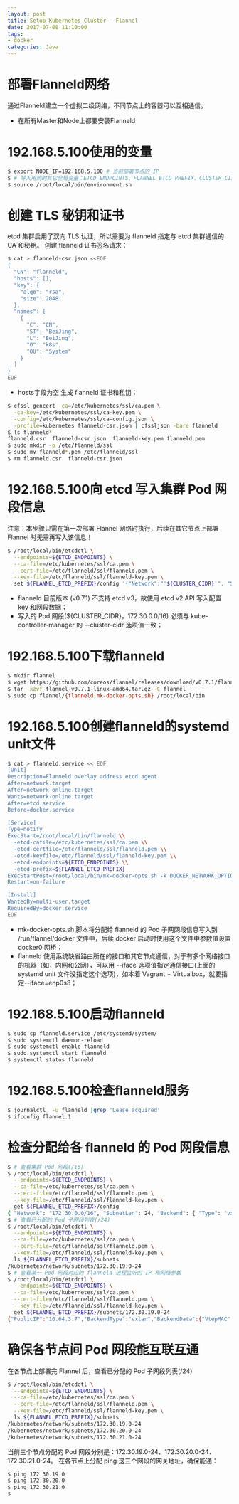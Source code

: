 ```yaml
---
layout: post
title: Setup Kubernetes Cluster - Flannel
date: 2017-07-08 11:10:00
tags:
- docker
categories: Java
---
```


# 部署Flanneld网络
通过Flanneld建立一个虚拟二级网络，不同节点上的容器可以互相通信。    
* 在所有Master和Node上都要安装Flanneld

# 192.168.5.100使用的变量
```bash
$ export NODE_IP=192.168.5.100 # 当前部署节点的 IP
$ # 导入用到的其它全局变量：ETCD_ENDPOINTS、FLANNEL_ETCD_PREFIX、CLUSTER_CIDR
$ source /root/local/bin/environment.sh
```
# 创建 TLS 秘钥和证书
etcd 集群启用了双向 TLS 认证，所以需要为 flanneld 指定与 etcd 集群通信的 CA 和秘钥。
创建 flanneld 证书签名请求：
```bash
$ cat > flanneld-csr.json <<EOF
{
  "CN": "flanneld",
  "hosts": [],
  "key": {
    "algo": "rsa",
    "size": 2048
  },
  "names": [
    {
      "C": "CN",
      "ST": "BeiJing",
      "L": "BeiJing",
      "O": "k8s",
      "OU": "System"
    }
  ]
}
EOF
```
* hosts字段为空
生成 flanneld 证书和私钥：
```bash
$ cfssl gencert -ca=/etc/kubernetes/ssl/ca.pem \
  -ca-key=/etc/kubernetes/ssl/ca-key.pem \
  -config=/etc/kubernetes/ssl/ca-config.json \
  -profile=kubernetes flanneld-csr.json | cfssljson -bare flanneld
$ ls flanneld*
flanneld.csr  flanneld-csr.json  flanneld-key.pem flanneld.pem
$ sudo mkdir -p /etc/flanneld/ssl
$ sudo mv flanneld*.pem /etc/flanneld/ssl
$ rm flanneld.csr  flanneld-csr.json
```
# 192.168.5.100向 etcd 写入集群 Pod 网段信息
注意：本步骤只需在第一次部署 Flannel 网络时执行，后续在其它节点上部署 Flannel 时无需再写入该信息！
```bash
$ /root/local/bin/etcdctl \
  --endpoints=${ETCD_ENDPOINTS} \
  --ca-file=/etc/kubernetes/ssl/ca.pem \
  --cert-file=/etc/flanneld/ssl/flanneld.pem \
  --key-file=/etc/flanneld/ssl/flanneld-key.pem \
  set ${FLANNEL_ETCD_PREFIX}/config '{"Network":"'${CLUSTER_CIDR}'", "SubnetLen": 24, "Backend": {"Type": "vxlan"}}'
```
* flanneld 目前版本 (v0.7.1) 不支持 etcd v3，故使用 etcd v2 API 写入配置 key 和网段数据；
* 写入的 Pod 网段(${CLUSTER_CIDR}，172.30.0.0/16) 必须与 kube-controller-manager 的 --cluster-cidr 选项值一致；

# 192.168.5.100下载flanneld
```bash
$ mkdir flannel
$ wget https://github.com/coreos/flannel/releases/download/v0.7.1/flannel-v0.7.1-linux-amd64.tar.gz
$ tar -xzvf flannel-v0.7.1-linux-amd64.tar.gz -C flannel
$ sudo cp flannel/{flanneld,mk-docker-opts.sh} /root/local/bin
```

# 192.168.5.100创建flanneld的systemd unit文件
```bash
$ cat > flanneld.service << EOF
[Unit]
Description=Flanneld overlay address etcd agent
After=network.target
After=network-online.target
Wants=network-online.target
After=etcd.service
Before=docker.service

[Service]
Type=notify
ExecStart=/root/local/bin/flanneld \\
  -etcd-cafile=/etc/kubernetes/ssl/ca.pem \\
  -etcd-certfile=/etc/flanneld/ssl/flanneld.pem \\
  -etcd-keyfile=/etc/flanneld/ssl/flanneld-key.pem \\
  -etcd-endpoints=${ETCD_ENDPOINTS} \\
  -etcd-prefix=${FLANNEL_ETCD_PREFIX}
ExecStartPost=/root/local/bin/mk-docker-opts.sh -k DOCKER_NETWORK_OPTIONS -d /run/flannel/docker
Restart=on-failure

[Install]
WantedBy=multi-user.target
RequiredBy=docker.service
EOF
```
* mk-docker-opts.sh 脚本将分配给 flanneld 的 Pod 子网网段信息写入到 /run/flannel/docker 文件中，后续 docker 启动时使用这个文件中参数值设置 docker0 网桥；
* flanneld 使用系统缺省路由所在的接口和其它节点通信，对于有多个网络接口的机器（如，内网和公网），可以用 --iface 选项值指定通信接口(上面的 systemd unit 文件没指定这个选项)，如本着 Vagrant + Virtualbox，就要指定--iface=enp0s8；

# 192.168.5.100启动flanneld
```bash
$ sudo cp flanneld.service /etc/systemd/system/
$ sudo systemctl daemon-reload
$ sudo systemctl enable flanneld
$ sudo systemctl start flanneld
$ systemctl status flanneld
```

# 192.168.5.100检查flanneld服务
```bash
$ journalctl  -u flanneld |grep 'Lease acquired'
$ ifconfig flannel.1
```

# 检查分配给各 flanneld 的 Pod 网段信息
```bash
$ # 查看集群 Pod 网段(/16)
$ /root/local/bin/etcdctl \
  --endpoints=${ETCD_ENDPOINTS} \
  --ca-file=/etc/kubernetes/ssl/ca.pem \
  --cert-file=/etc/flanneld/ssl/flanneld.pem \
  --key-file=/etc/flanneld/ssl/flanneld-key.pem \
  get ${FLANNEL_ETCD_PREFIX}/config
{ "Network": "172.30.0.0/16", "SubnetLen": 24, "Backend": { "Type": "vxlan" } }
$ # 查看已分配的 Pod 子网段列表(/24)
$ /root/local/bin/etcdctl \
  --endpoints=${ETCD_ENDPOINTS} \
  --ca-file=/etc/kubernetes/ssl/ca.pem \
  --cert-file=/etc/flanneld/ssl/flanneld.pem \
  --key-file=/etc/flanneld/ssl/flanneld-key.pem \
  ls ${FLANNEL_ETCD_PREFIX}/subnets
/kubernetes/network/subnets/172.30.19.0-24
$ # 查看某一 Pod 网段对应的 flanneld 进程监听的 IP 和网络参数
$ /root/local/bin/etcdctl \
  --endpoints=${ETCD_ENDPOINTS} \
  --ca-file=/etc/kubernetes/ssl/ca.pem \
  --cert-file=/etc/flanneld/ssl/flanneld.pem \
  --key-file=/etc/flanneld/ssl/flanneld-key.pem \
  get ${FLANNEL_ETCD_PREFIX}/subnets/172.30.19.0-24
{"PublicIP":"10.64.3.7","BackendType":"vxlan","BackendData":{"VtepMAC":"d6:51:2e:80:5c:69"}}
```


# 确保各节点间 Pod 网段能互联互通
在各节点上部署完 Flannel 后，查看已分配的 Pod 子网段列表(/24)
```bash
$ /root/local/bin/etcdctl \
  --endpoints=${ETCD_ENDPOINTS} \
  --ca-file=/etc/kubernetes/ssl/ca.pem \
  --cert-file=/etc/flanneld/ssl/flanneld.pem \
  --key-file=/etc/flanneld/ssl/flanneld-key.pem \
  ls ${FLANNEL_ETCD_PREFIX}/subnets
/kubernetes/network/subnets/172.30.19.0-24
/kubernetes/network/subnets/172.30.20.0-24
/kubernetes/network/subnets/172.30.21.0-24
```
当前三个节点分配的 Pod 网段分别是：172.30.19.0-24、172.30.20.0-24、172.30.21.0-24。
在各节点上分配 ping 这三个网段的网关地址，确保能通：
```bash
$ ping 172.30.19.0
$ ping 172.30.20.0
$ ping 172.30.21.0
$
```




